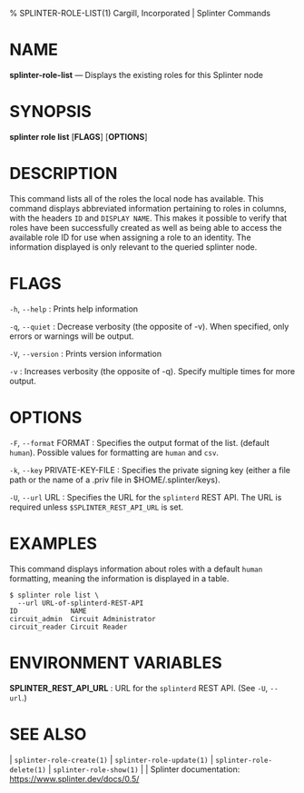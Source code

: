 % SPLINTER-ROLE-LIST(1) Cargill, Incorporated | Splinter Commands
<!--
  Copyright 2018-2021 Cargill Incorporated
  Licensed under Creative Commons Attribution 4.0 International License
  https://creativecommons.org/licenses/by/4.0/
-->

NAME
====

**splinter-role-list** — Displays the existing roles for this Splinter node

SYNOPSIS
========
**splinter role list** \[**FLAGS**\] \[**OPTIONS**\]

DESCRIPTION
===========
This command lists all of the roles the local node has available. This command
displays abbreviated information pertaining to roles in columns, with the
headers `ID` and `DISPLAY NAME`. This makes it possible to verify that
roles have been successfully created as well as being able to access the
available role ID for use when assigning a role to an identity. The information
displayed is only relevant to the queried splinter node.

FLAGS
=====
`-h`, `--help`
: Prints help information

`-q`, `--quiet`
: Decrease verbosity (the opposite of -v). When specified, only errors or
  warnings will be output.

`-V`, `--version`
: Prints version information

`-v`
: Increases verbosity (the opposite of -q). Specify multiple times for more
  output.

OPTIONS
=======
`-F`, `--format` FORMAT
: Specifies the output format of the list. (default `human`). Possible values
  for formatting are `human` and `csv`.

`-k`, `--key` PRIVATE-KEY-FILE
: Specifies the private signing key (either a file path or the name of a
  .priv file in $HOME/.splinter/keys).

`-U`, `--url` URL
: Specifies the URL for the `splinterd` REST API. The URL is required unless
  `$SPLINTER_REST_API_URL` is set.

EXAMPLES
========
This command displays information about roles with a default `human`
formatting, meaning the information is displayed in a table. 

```
$ splinter role list \
  --url URL-of-splinterd-REST-API
ID             NAME
circuit_admin  Circuit Administrator
circuit_reader Circuit Reader
```

ENVIRONMENT VARIABLES
=====================
**SPLINTER_REST_API_URL**
: URL for the `splinterd` REST API. (See `-U`, `--url`.)

SEE ALSO
========
| `splinter-role-create(1)`
| `splinter-role-update(1)`
| `splinter-role-delete(1)`
| `splinter-role-show(1)`
|
| Splinter documentation: https://www.splinter.dev/docs/0.5/
